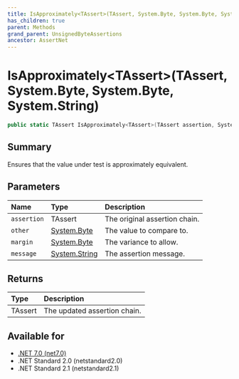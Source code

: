 ```yaml
---
title: IsApproximately<TAssert>(TAssert, System.Byte, System.Byte, System.String)
has_children: true
parent: Methods
grand_parent: UnsignedByteAssertions
ancestor: AssertNet
---
```

# IsApproximately&lt;TAssert&gt;(TAssert, System.Byte, System.Byte, System.String)

```csharp
public static TAssert IsApproximately<TAssert>(TAssert assertion, System.Byte other, System.Byte margin, System.String message);
```

## Summary
Ensures that the value under test is approximately equivalent.

## Parameters
|Name|Type|Description|
|:-|:-|:-|
|`assertion`|TAssert|The original assertion chain.|
|`other`|[System.Byte](https://learn.microsoft.com/en-us/dotnet/api/system.byte)|The value to compare to.|
|`margin`|[System.Byte](https://learn.microsoft.com/en-us/dotnet/api/system.byte)|The variance to allow.|
|`message`|[System.String](https://learn.microsoft.com/en-us/dotnet/api/system.string)|The assertion message.|

## Returns
|Type|Description|
|:-|:-|
|TAssert|The updated assertion chain.|

## Available for
- [.NET 7.0 (net7.0)](https://versionsof.net/core/7.0/)
- .NET Standard 2.0 (netstandard2.0)
- .NET Standard 2.1 (netstandard2.1)
